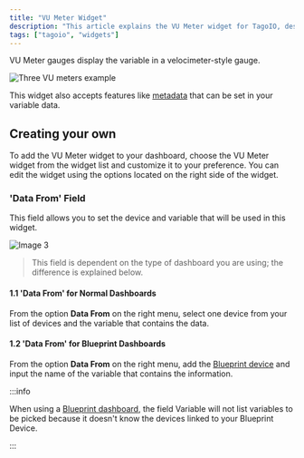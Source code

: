 ```yaml
---
title: "VU Meter Widget"
description: "This article explains the VU Meter widget for TagoIO, describing what it displays and how to add and customize it on a dashboard. It also notes that the widget supports metadata in variable data."
tags: ["tagoio", "widgets"]
---
```

VU Meter gauges display the variable in a velocimeter-style gauge.

![Three VU meters example](/docs_imagem/tagoio/vu-meter-widget-2.gif)

This widget also accepts features like [metadata](/docs/tagoio/devices/payload-parser/metadata.md) that can be set in your variable data.

## Creating your own

To add the VU Meter widget to your dashboard, choose the VU Meter widget from the widget list and customize it to your preference. You can edit the widget using the options located on the right side of the widget.


### 'Data From' Field

This field allows you to set the device and variable that will be used in this widget.

![Image 3](/docs_imagem/tagoio/Captura-20de-20tela-20de-202021-06-08-2017-32-40-kPk.png)

> This field is dependent on the type of dashboard you are using; the difference is explained below.

#### 1.1 'Data From' for Normal Dashboards

From the option **Data From** on the right menu, select one device from your list of devices and the variable that contains the data.

#### 1.2 'Data From' for Blueprint Dashboards

From the option **Data From** on the right menu, add the [Blueprint device](/docs/tagoio/devices/blueprint-devices-entities.md) and input the name of the variable that contains the information.

:::info

When using a [Blueprint dashboard](/docs/tagoio/dashboards/blueprint-dashboard.md), the field Variable will not list variables to be picked because it doesn't know the devices linked to your Blueprint Device.

:::

